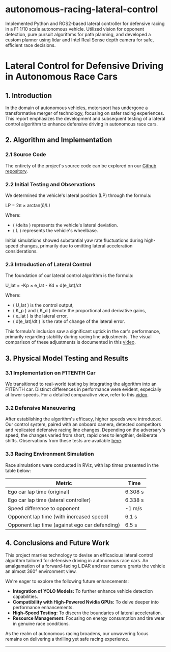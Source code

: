 # autonomous-racing-lateral-control
Implemented Python and ROS2-based lateral controller for defensive racing in a F1 1/10 scale autonomous vehicle. Utilized vision for opponent detection, pure pursuit algorithms for path planning, and developed a custom planner using lidar and Intel Real Sense depth camera for safe, efficient race decisions.

# Lateral Control for Defensive Driving in Autonomous Race Cars

## 1. Introduction

In the domain of autonomous vehicles, motorsport has undergone a transformative merger of technology, focusing on safer racing experiences. This report emphasizes the development and subsequent testing of a lateral control algorithm to enhance defensive driving in autonomous race cars.

## 2. Algorithm and Implementation

### 2.1 Source Code

The entirety of the project's source code can be explored on our [Github repository](#link-to-repo).

### 2.2 Initial Testing and Observations

We determined the vehicle's lateral position (LP) through the formula:

LP = 2π × arctan(δ/L)


Where:
- \( \delta \) represents the vehicle's lateral deviation.
- \( L \) represents the vehicle's wheelbase.

Initial simulations showed substantial yaw rate fluctuations during high-speed changes, primarily due to omitting lateral acceleration considerations.

### 2.3 Introduction of Lateral Control

The foundation of our lateral control algorithm is the formula:

U_lat = -Kp × e_lat - Kd × d(e_lat)/dt


Where:
- \( U_lat \) is the control output,
- \( K_p \) and \( K_d \) denote the proportional and derivative gains,
- \( e_lat \) is the lateral error,
- \( d(e_lat)/dt \) is the rate of change of the lateral error.

This formula's inclusion saw a significant uptick in the car's performance, primarily regarding stability during racing line adjustments. The visual comparison of these adjustments is documented in this [video](#video-link).

## 3. Physical Model Testing and Results

### 3.1 Implementation on F1TENTH Car

We transitioned to real-world testing by integrating the algorithm into an F1TENTH car. Distinct differences in performance were evident, especially at lower speeds. For a detailed comparative view, refer to this [video](#video-link).

### 3.2 Defensive Maneuvering

After establishing the algorithm's efficacy, higher speeds were introduced. Our control system, paired with an onboard camera, detected competitors and replicated defensive racing line changes. Depending on the adversary's speed, the changes varied from short, rapid ones to lengthier, deliberate shifts. Observations from these tests are available [here](#test-link).

### 3.3 Racing Environment Simulation

Race simulations were conducted in RViz, with lap times presented in the table below:

| Metric                                        | Time       |
|-----------------------------------------------|------------|
| Ego car lap time (original)                   | 6.308 s    |
| Ego car lap time (lateral controller)         | 6.338 s    |
| Speed difference to opponent                  | -1 m/s     |
| Opponent lap time (with increased speed)      | 6.1 s      |
| Opponent lap time (against ego car defending) | 6.5 s      |

## 4. Conclusions and Future Work

This project marries technology to devise an efficacious lateral control algorithm tailored for defensive driving in autonomous race cars. An amalgamation of a forward-facing LiDAR and rear camera grants the vehicle an almost 360° environment view.

We're eager to explore the following future enhancements:

- **Integration of YOLO Models:** To further enhance vehicle detection capabilities.
- **Compatibility with High-Powered Nvidia GPUs:** To delve deeper into performance enhancements.
- **High-Speed Testing:** To discern the boundaries of lateral acceleration.
- **Resource Management:** Focusing on energy consumption and tire wear in genuine race conditions.

As the realm of autonomous racing broadens, our unwavering focus remains on delivering a thrilling yet safe racing experience.

---

